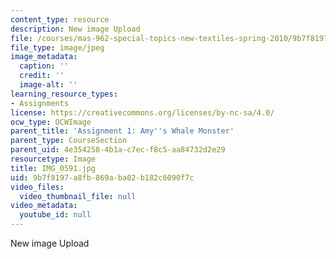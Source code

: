 ```yaml
---
content_type: resource
description: New image Upload
file: /courses/mas-962-special-topics-new-textiles-spring-2010/9b7f8197a8fb869aba02b182c6090f7c_IMG_0591.jpg
file_type: image/jpeg
image_metadata:
  caption: ''
  credit: ''
  image-alt: ''
learning_resource_types:
- Assignments
license: https://creativecommons.org/licenses/by-nc-sa/4.0/
ocw_type: OCWImage
parent_title: 'Assignment 1: Amy''s Whale Monster'
parent_type: CourseSection
parent_uid: 4e354258-4b1a-c7ec-f8c5-aa84732d2e29
resourcetype: Image
title: IMG_0591.jpg
uid: 9b7f8197-a8fb-869a-ba02-b182c6090f7c
video_files:
  video_thumbnail_file: null
video_metadata:
  youtube_id: null
---
```

New image Upload